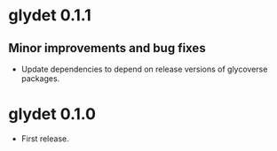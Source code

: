 # glydet 0.1.1

## Minor improvements and bug fixes

* Update dependencies to depend on release versions of glycoverse packages.

# glydet 0.1.0

* First release.
